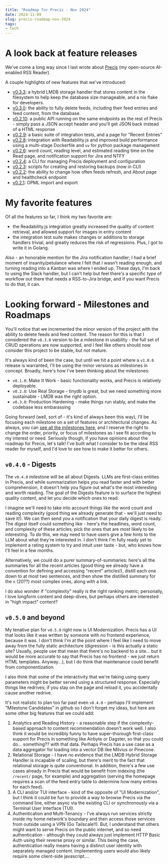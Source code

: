 ```yaml
---
title: "Roadmap for Precis - Nov 2024"
date: 2024-11-09
slug: precis-roadmap-nov-2024
tags:
- tech
---
```

# A look back at feature releases
We've come a long way since I last wrote about [Precis](https://github.com/leozqin/precis) (my open-source AI-enabled RSS Reader).

A couple highlights of new features that we've introduced:
- [v0.3.3](https://github.com/leozqin/precis/releases/tag/v0.3.3): a hybrid LMDB storage handler that stores content in the filesystem to help keep the database size manageable, and a nix flake for developers.
- [v0.3.0](https://github.com/leozqin/precis/releases/tag/v0.3.0): the ability to fully delete feeds, including their feed entries and feed content, from the database.
- [v0.2.10](https://github.com/leozqin/precis/releases/tag/v0.2.10): a public API running on the same endpoints as the rest of Precis - simply pass a JSON accept header and you'll get JSON back instead of a HTML response
- [v0.2.9](https://github.com/leozqin/precis/releases/tag/v0.2.9): a basic suite of integration tests, and a page for "Recent Entries"
- [v0.2.8](https://github.com/leozqin/precis/releases/tag/v0.2.8): integration with Readability.js and improved build performance using a multi-stage Dockerfile and `uv` for python package management
- [v0.2.6](https://github.com/leozqin/precis/releases/tag/v0.2.6): word count, reading level, and estimated reading time on the Read page, and notification support for Jira and NTFY
- [v0.2.4](https://github.com/leozqin/precis/releases/tag/v0.2.4): a CLI for managing Precis deployment and configuration
- [v0.2.3](https://github.com/leozqin/precis/releases/tag/v0.2.3): scripts for creating and restoring backups (now in CLI)
- [v0.2.2](https://github.com/leozqin/precis/releases/tag/v0.2.2): the ability to change how often feeds refresh, and About page and healthcheck endpoint
- [v0.2.1](https://github.com/leozqin/precis/releases/tag/v0.2.1): OPML import and export

# My favorite features
Of all the features so far, I think my two favorite are:
- the Readability.js integration greatly increased the quality of content retrieval, and allowed support for images in entry content
- the integration test suite makes changes or additions to storage handlers trivial, and greatly reduces the risk of regressions. Plus, I got to write it in Golang.

Also - an honorable mention for the Jira notification handler; I had a brief moment of insanity/petulance where I felt that I wasn't reading enough, and turning reading into a Kanban was where I ended up. These days, I'm back to using the Slack handler, but I can't help but feel there's a specific type of workflow out there that needs a RSS-to-Jira bridge, and if you want Precis to do that, it can.

# Looking forward - Milestones and Roadmaps

You'll notice that we incremented the minor version of the project with the ability to delete feeds and feed content. The reason for this is that I considered the `v0.3.0` version to be a milestone in usability - the full set of CRUD operations are now supported, and I feel like others should now consider this project to be stable, but not mature.

It's always kind of been the case, but until we hit a point where a `v1.0.0` release is warranted, I'll be using the minor versions as milestones in concept. Broadly, here's how I've been thinking about the milestones:

- `v0.1.0`: Make It Work - basic functionality works, and Precis is relatively deployable.
- `v0.2.0`: Use Real Storage - tinydb is great, but we need something more sustainable - LMDB was the right option.
- `v0.3.0`: Production Hardening - make things run stably, and make the codebase less embarassing

Going forward (well, sort of - it's kind of always been this way), I'll be focusing each milestone on a set of features or architectural changes. As always, you can [see all the milestones here](https://github.com/leozqin/precis/milestones), and I reserve the right to change the order, priority, or focus of milestones as I see fit according to my interest or need. Seriously though, if you have opinions about the roadmap for Precis, let's talk! I've built what I consider to be the ideal RSS reader for myself, and I'd love to see how to make it better for others.

## `v0.4.0` - Digests
The `v0.4.0` milestone will be all about Digests. LLMs are first-class entities in Precis, and while summarization helps you read faster and with better comprehension, it doesn't help you figure out what's the most interesting and worth reading. The goal of the Digests feature is to surface the highest quality content, and let you decide which ones to read.

I imagine we'll need to take into account things like the word count and reading complexity (good thing we already generate that - we'll just need to save it!). We can then send you a notification that your daily digest is ready. The digest itself could something like - here's the headlines, word count, and complexity of these articles; pick the ones that are most likely to be interesting. To do this, we may need to have users give a few hints to the LLM about what they're interested in. I don't think I'm fully ready yet to implement a rating system to try and intuit user taste - but, who knows how I'll feel in a few months.

Alternatively, we could do a purer summary-of-summaries: here's all the summaries for all the recent articles (good thing we already have a convention for defining and accessing "recent" articles!), distill each one down to at most two sentences, and then show the distilled summary for the `n` (20??) most complex ones, along with a link.

I do also wonder if "complexity" really is the right ranking metric; personally, I love longform content and deep-dives, but perhaps others are interested in "high impact" content?

## `v0.5.0` and beyond
My tenative plan for `v0.5.0` right now is UI Modernization. Precis has a UI that looks like it was written by someone with no frontend experience, because it was. I don't think I'm at the point where I feel like I need to move away from the fully static architecture (digression - is this actually a static site? Usually, people use that mean that there's no backend to a site... but it would be more accurate to say that Precis has no frontend - we just return HTML templates. Anyway...), but I do think that maintenance could benefit from componentization.

I also think that some of the interactivity that we're faking using query parameters might be better served using a structured response. Especially things like redrives; if you stay on the page and reload it, you accidentally cause another redrive.

It's not realistic to plan too far past even `v0.4.0` - perhaps I'll implement "Milestone Candidates" in github so I don't forget my ideas, but here are some other big features that we could add:

1. Analytics and Reading History - a reasonable step if the complexity-based approach to content recommendation doesn't work well. I also think it would be incredibly funny to have super-thorough first-class support for Precis in something like Airbyte or Dagster, so that you could do... something?? with that data. Perhaps Precis has a use case as a data aggregator for loading into a vector DB like Milvius or Pinecone.
2. Relational Storage - I have no evidence that the LMDB Hybrid Storage Handler is incapable of scaling, but there's merit to the fact that relational storage is quite conventional. In addition, there's a few use cases already in Precis that would be benefit from indexing (the `/recent/` page, for example) and aggregation (serving the homepage requires a scan of the feed entry table to determine how many entries for each feed).
3. A CLI and/or TUI interface - kind of the opposite of "UI Modernization", but I think it could be fun to provide a way to browse Precis via the command line, either async via the existing CLI or synchronously via a Terminal User Interface (TUI).
4. Authentication and Multi-Tenancy - I've always run services strictly inside my home network's boundary and then access those services from outside using a VPN (Go Tailscale!!). But, I understand that others might want to serve Precis on the public internet, and so need authentication - although they could always just implement HTTP Basic Auth using their reverse proxy or similar. This being the case, authentication really means having a distinct user identity with separately managed content. Implementing users would also likely require some client-side javascript....
